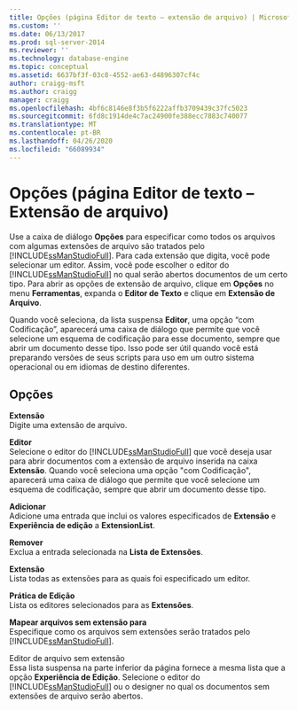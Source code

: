 ```yaml
---
title: Opções (página Editor de texto – extensão de arquivo) | Microsoft Docs
ms.custom: ''
ms.date: 06/13/2017
ms.prod: sql-server-2014
ms.reviewer: ''
ms.technology: database-engine
ms.topic: conceptual
ms.assetid: 6637bf3f-03c8-4552-ae63-d4896307cf4c
author: craigg-msft
ms.author: craigg
manager: craigg
ms.openlocfilehash: 4bf6c8146e8f3b5f6222affb3709439c37fc5023
ms.sourcegitcommit: 6fd8c1914de4c7ac24900fe388ecc7883c740077
ms.translationtype: MT
ms.contentlocale: pt-BR
ms.lasthandoff: 04/26/2020
ms.locfileid: "66089934"
---
```

# <a name="options-text-editor---file-extension-page"></a>Opções (página Editor de texto – Extensão de arquivo)
  Use a caixa de diálogo **Opções** para especificar como todos os arquivos com algumas extensões de arquivo são tratados pelo [!INCLUDE[ssManStudioFull](../includes/ssmanstudiofull-md.md)]. Para cada extensão que digita, você pode selecionar um editor. Assim, você pode escolher o editor do [!INCLUDE[ssManStudioFull](../includes/ssmanstudiofull-md.md)] no qual serão abertos documentos de um certo tipo. Para abrir as opções de extensão de arquivo, clique em **Opções** no menu **Ferramentas**, expanda o **Editor de Texto** e clique em **Extensão de Arquivo**.  
  
 Quando você seleciona, da lista suspensa **Editor**, uma opção “com Codificação”, aparecerá uma caixa de diálogo que permite que você selecione um esquema de codificação para esse documento, sempre que abrir um documento desse tipo. Isso pode ser útil quando você está preparando versões de seus scripts para uso em um outro sistema operacional ou em idiomas de destino diferentes.  
  
## <a name="options"></a>Opções  
 **Extensão**  
 Digite uma extensão de arquivo.  
  
 **Editor**  
 Selecione o editor do [!INCLUDE[ssManStudioFull](../includes/ssmanstudiofull-md.md)] que você deseja usar para abrir documentos com a extensão de arquivo inserida na caixa **Extensão**. Quando você seleciona uma opção "com Codificação", aparecerá uma caixa de diálogo que permite que você selecione um esquema de codificação, sempre que abrir um documento desse tipo.  
  
 **Adicionar**  
 Adicione uma entrada que inclui os valores especificados de **Extensão** e **Experiência de edição** a **ExtensionList**.  
  
 **Remover**  
 Exclua a entrada selecionada na **Lista de Extensões**.  
  
 **Extensão**  
 Lista todas as extensões para as quais foi especificado um editor.  
  
 **Prática de Edição**  
 Lista os editores selecionados para as **Extensões**.  
  
 **Mapear arquivos sem extensão para**  
 Especifique como os arquivos sem extensões serão tratados pelo [!INCLUDE[ssManStudioFull](../includes/ssmanstudiofull-md.md)].  
  
 Editor de arquivo sem extensão  
 Essa lista suspensa na parte inferior da página fornece a mesma lista que a opção **Experiência de Edição**. Selecione o editor do [!INCLUDE[ssManStudioFull](../includes/ssmanstudiofull-md.md)] ou o designer no qual os documentos sem extensões de arquivo serão abertos.  
  
  
